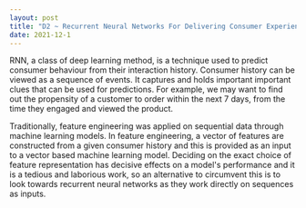 ```yaml
---
layout: post
title: "D2 ~ Recurrent Neural Networks For Delivering Consumer Experience In the Retail/Luxury Industry"
date: 2021-12-1
---
```


RNN, a class of deep learning method, is a technique used to predict consumer behaviour from their interaction history. Consumer history can be viewed as a sequence of events. 
It captures and holds important important clues that can be used for predictions. For example, we may want to find out the propensity of a customer to order within the next 7 days, 
from the time they engaged and viewed the product. 

Traditionally, feature engineering was applied on sequential data through machine learning models. In feature engineering, a vector of features are constructed from a given 
consumer history and this is provided as an input to a vector based machine learning model. Deciding on the exact choice of feature representation has decisive effects on a 
model's performance and it is a tedious and laborious work, so an alternative to circumvent this is to look towards recurrent neural networks as they work directly on sequences 
as inputs.

